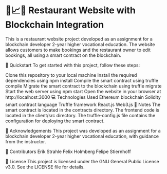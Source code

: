 # 🍴📈🔗 Restaurant Website with Blockchain Integration
This is a restaurant website project developed as an assignment for a blockchain developer 2-year higher vocational education. The website allows customers to make bookings and the restaurant owner to edit bookings, all using a smart contract on the blockchain.

🚀 Quickstart
To get started with this project, follow these steps:

Clone this repository to your local machine
Install the required dependencies using npm install
Compile the smart contract using truffle compile
Migrate the smart contract to the blockchain using truffle migrate
Start the web server using npm start
Open the website in your browser at http://localhost:3000
💻 Technologies Used
Ethereum blockchain
Solidity smart contract language
Truffle framework
React.js
Web3.js
📝 Notes
The smart contract is located in the contracts directory.
The frontend code is located in the client/src directory.
The truffle-config.js file contains the configuration for deploying the smart contract.

🙏 Acknowledgements
This project was developed as an assignment for a blockchain developer 2-year higher vocational education, with guidance from the instructor.

🤝 Contributors 
Erik Strahle
Felix Holmberg
Felipe Stiernhoff

📄 License
This project is licensed under the GNU General Public License v3.0. See the LICENSE file for details.
